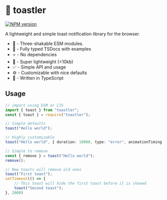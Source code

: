 # :bread: toastler

[![NPM version](https://img.shields.io/npm/v/toastler?color=%23c53635&label=%20)](https://www.npmjs.com/package/toastler)

A lightweight and simple toast notification library for the browser. 

-   :palm_tree: - Three-shakable ESM modules.
-   :speech_balloon: - Fully typed TSDocs with examples
-   :star: - No dependencies
-   :file_folder: - Super lightweight (<10kb)
-   :white_check_mark: - Simple API and usage
-   :gear: - Customizable with nice defaults
-   :large_blue_circle: - Written in TypeScript

## Usage

```ts
// import using ESM or CJS
import { toast } from "toastler";
const { toast } = require("toastler");

// Simple defaults
toast("Hello world");

// Highly customizable
toast("Hello world", { duration: 10000, type: "error", animationTiming: 500, fontSize: "1.5rem" });

// Simple to remove
const { remove } = toast("Hello world");
remove();

// New toasts will remove old ones
toast("First toast");
setTimeout(() => {
    // This toast will hide the first toast before it is showed
    toast("Second toast");
}, 2000)
```